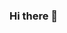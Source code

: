 ### Hi there 👋

<!--
**davutemrah/davutemrah** is a ✨ _special_ ✨ repository because its `README.md` (this file) appears on your GitHub profile.

Here are some ideas to get you started:

- 🔭 I’m currently working on several policy related projects
- 🌱 I’m currently learning Methodologies in ML, Deep Learning
- 👯 I’m looking to collaborate on topics in applied microeconomics
- 💬 Ask me about data, Economics, R, Python
- 📫 How to reach me: demrahayan@gmail.com 
-->
